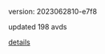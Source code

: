 version: 2023062810-e7f8

updated 198 avds

[details](https://github.com/0x74f917491bfa7ebfa379/ali_avd_db/blob/master/change_log/2023/06/28/10/e7f8.txt)